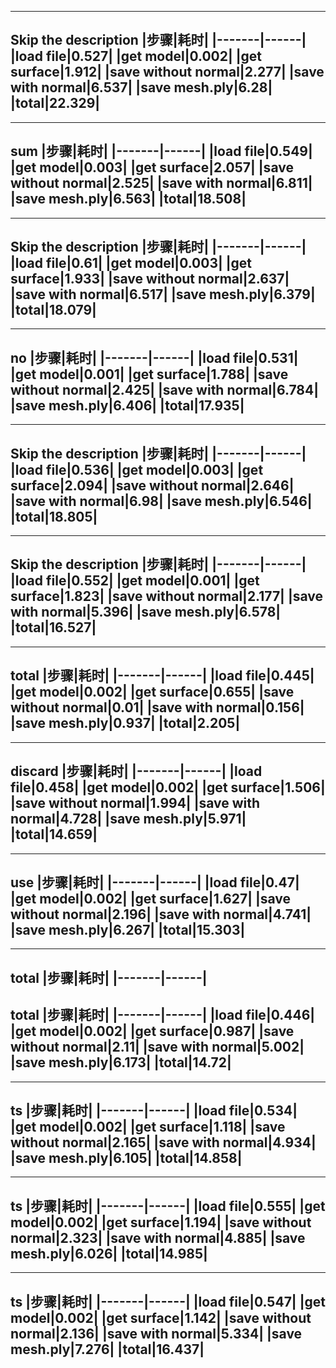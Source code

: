----------------
Skip the description
|步骤|耗时|
|-------|------|
|load file|0.527|
|get model|0.002|
|get surface|1.912|
|save without normal|2.277|
|save with normal|6.537|
|save mesh.ply|6.28|
|total|22.329|
---------------
----------------
sum
|步骤|耗时|
|-------|------|
|load file|0.549|
|get model|0.003|
|get surface|2.057|
|save without normal|2.525|
|save with normal|6.811|
|save mesh.ply|6.563|
|total|18.508|
---------------
----------------
Skip the description
|步骤|耗时|
|-------|------|
|load file|0.61|
|get model|0.003|
|get surface|1.933|
|save without normal|2.637|
|save with normal|6.517|
|save mesh.ply|6.379|
|total|18.079|
---------------
----------------
no
|步骤|耗时|
|-------|------|
|load file|0.531|
|get model|0.001|
|get surface|1.788|
|save without normal|2.425|
|save with normal|6.784|
|save mesh.ply|6.406|
|total|17.935|
---------------
----------------
Skip the description
|步骤|耗时|
|-------|------|
|load file|0.536|
|get model|0.003|
|get surface|2.094|
|save without normal|2.646|
|save with normal|6.98|
|save mesh.ply|6.546|
|total|18.805|
---------------
----------------
Skip the description
|步骤|耗时|
|-------|------|
|load file|0.552|
|get model|0.001|
|get surface|1.823|
|save without normal|2.177|
|save with normal|5.396|
|save mesh.ply|6.578|
|total|16.527|
---------------
----------------
total
|步骤|耗时|
|-------|------|
|load file|0.445|
|get model|0.002|
|get surface|0.655|
|save without normal|0.01|
|save with normal|0.156|
|save mesh.ply|0.937|
|total|2.205|
---------------
----------------
discard
|步骤|耗时|
|-------|------|
|load file|0.458|
|get model|0.002|
|get surface|1.506|
|save without normal|1.994|
|save with normal|4.728|
|save mesh.ply|5.971|
|total|14.659|
---------------
----------------
use
|步骤|耗时|
|-------|------|
|load file|0.47|
|get model|0.002|
|get surface|1.627|
|save without normal|2.196|
|save with normal|4.741|
|save mesh.ply|6.267|
|total|15.303|
---------------
----------------
total
|步骤|耗时|
|-------|------|
----------------
total
|步骤|耗时|
|-------|------|
|load file|0.446|
|get model|0.002|
|get surface|0.987|
|save without normal|2.11|
|save with normal|5.002|
|save mesh.ply|6.173|
|total|14.72|
---------------
----------------
ts
|步骤|耗时|
|-------|------|
|load file|0.534|
|get model|0.002|
|get surface|1.118|
|save without normal|2.165|
|save with normal|4.934|
|save mesh.ply|6.105|
|total|14.858|
---------------
----------------
ts
|步骤|耗时|
|-------|------|
|load file|0.555|
|get model|0.002|
|get surface|1.194|
|save without normal|2.323|
|save with normal|4.885|
|save mesh.ply|6.026|
|total|14.985|
---------------
----------------
ts
|步骤|耗时|
|-------|------|
|load file|0.547|
|get model|0.002|
|get surface|1.142|
|save without normal|2.136|
|save with normal|5.334|
|save mesh.ply|7.276|
|total|16.437|
---------------
